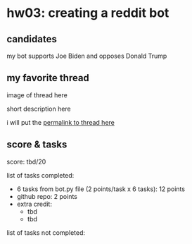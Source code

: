 # hw03: creating a reddit bot

## candidates

my bot supports Joe Biden and opposes Donald Trump

## my favorite thread

image of thread here

short description here

i will put the [permalink to thread here](www.google.com)

## score & tasks 

score: tbd/20

list of tasks completed:

* 6 tasks from bot.py file (2 points/task x 6 tasks): 12 points
* github repo: 2 points
* extra credit:
    * tbd
    * tbd 

list of tasks not completed: